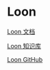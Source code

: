 # Loon

[Loon 文档](https://nsloon.app/docs/intro/)

[Loon 知识库](https://getupnote.com/share/notes/zSn1ShBmzNYISKcTgjXE5oHMrNf2/b6047d8b-621c-44af-bfa6-a28d35bcf928)

[Loon GitHub](https://github.com/Loon0x00/LoonExampleConfig)
